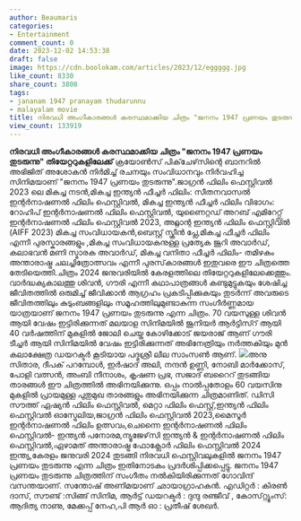 ```yaml
---
author: Beaumaris
categories:
- Entertainment
comment_count: 0
date: 2023-12-02 14:53:38
draft: false
image: https://cdn.boolokam.com/articles/2023/12/eggggg.jpg
like_count: 8330
share_count: 3808
tags:
- jananam 1947 pranayam thudarunnu
- malayalam movie
title: നിരവധി അംഗീകാരങ്ങൾ കരസ്ഥമാക്കിയ ചിത്രം "ജനനം 1947 പ്രണയം തുടരുന്നു" തിയേറ്ററുകളിലേക്ക്
view_count: 133919
---
```


**നിരവധി അംഗീകാരങ്ങൾ കരസ്ഥമാക്കിയ ചിത്രം "ജനനം 1947 പ്രണയം തുടരുന്നു" തിയേറ്ററുകളിലേക്ക്** ക്രയോൺസ് പിക്‌ചേഴ്‌സിന്റെ ബാനറിൽ അഭിജിത് അശോകൻ നിർമിച്ച് രചനയും സംവിധാനവും നിർവഹിച്ച സിനിമയാണ് "ജനനം 1947 പ്രണയം തുടരുന്നു".ജാഗ്രൻ ഫിലിം ഫെസ്റ്റിവൽ 2023 ലെ മികച്ച നടൻ,മികച്ച ഇന്ത്യൻ ഫീച്ചർ ഫിലിം: സീതനവാസൽ ഇന്റർനാഷണൽ ഫിലിം ഫെസ്റ്റിവൽ, മികച്ച ഇന്ത്യൻ ഫീച്ചർ ഫിലിം വിഭാഗം: റോഹിപ് ഇന്റർനാഷണൽ ഫിലിം ഫെസ്റ്റിവൽ, യുണൈറ്റഡ് അറബ് എമിറേറ്റ്സ് ഇന്റർനാഷണൽ ഫിലിം ഫെസ്റ്റിവൽ 2023, അറ്റ്ലാന്റ ഇന്ത്യൻ ഫിലിം ഫെസ്റ്റിവൽ (AIFF 2023) മികച്ച സംവിധായകൻ,ബെസ്റ്റ് സ്ക്രീൻ പ്ലേ,മികച്ച ഫീച്ചർ ഫിലിം എന്നീ പുരസ്കാരങ്ങളും ,മികച്ച സംവിധായകനുള്ള പ്രത്യേക ജൂറി അവാർഡ്, കലാഭവൻ മണി സ്മാരക അവാർഡ്, മികച്ച വനിതാ ഫീച്ചർ ഫിലിം- തമിഴകം അന്താരാഷ്ട്ര ചലച്ചിത്രോത്സവം എന്നീ പുരസ്‌കാരങ്ങൾ ഇതുവരെ ഈ ചിത്രത്തെ തേടിയെത്തി.ചിത്രം 2024 ജനുവരിയിൽ കേരളത്തിലെ തിയേറ്ററുകളിലേക്കെത്തും. വാർദ്ധക്യകാലത്തു ശിവൻ, ഗൗരി എന്നീ കഥാപാത്രങ്ങൾ കണ്ടുമുട്ടുകയും ശേഷിച്ച ജീവിതത്തിൽ ഒരുമിച്ച് ജീവിക്കാൻ ആഗ്രഹം പ്രകടിപ്പിക്കുകയും തുടർന്ന് അവരുടെ ജീവിതത്തിലും കുടുംബങ്ങളിലും സമൂഹത്തിലുമുണ്ടാകുന്ന സംഗീർണ്ണമായ യാത്രയാണ് ജനനം 1947 പ്രണയം തുടരുന്നു എന്ന ചിത്രം. 70 വയസുള്ള ശിവൻ ആയി വേഷം ഇട്ടിരിക്കുന്നത് മലയാള സിനിമയിൽ ജൂനിയർ ആർട്ടിസ്റ് ആയി 40 വർഷത്തിന് മുകളിൽ ജോലി ചെയ്ത കോഴിക്കോട് ജയരാജ് ആണ് ഗൗരി ടീച്ചർ ആയി സിനിമയിൽ വേഷം ഇട്ടിരിക്കുന്നത് അഭിനേത്രിയും നർത്തകിയും മുൻ കലാക്ഷേത്ര ഡയറക്ടർ കൂടിയായ പദ്മശ്രീ ലീല സാംസൺ ആണ്. ![](https://cdn.boolokam.com/articles/2023/12/eggggg.jpg)അനു സിതാര, ദീപക് പറമ്പോൾ, ഇർഷാദ് അലി, നന്ദൻ ഉണ്ണി, നോബി മാർക്കോസ്, പോളി വത്സൻ, അംബി നീനാശം, കൃഷണ പ്രഭ, സജാദ് ബറൈറ് തുടങ്ങിയ താരങ്ങൾ ഈ ചിത്രത്തിൽ അഭിനയിക്കുന്നു. ഒപ്പം നാൽപ്പതോളം 60 വയസിനു മുകളിൽ പ്രായമുള്ള പുതുമുഖ താരങ്ങളും അഭിനയിക്കുന്ന ചിത്രമാണിത്. ഡിസി സൗത്ത് ഏഷ്യൻ ഫിലിം ഫെസ്റ്റിവൽ, മെറ്റാ ഫിലിം ഫെസ്റ്റ്,ഇന്ത്യൻ ഫിലിം ഫെസ്റ്റിവൽ ഓസ്ട്രേലിയ,ജാഗ്രൻ ഫിലിം ഫെസ്റ്റിവൽ 2023,മൈസൂർ ഇന്റർനാഷണൽ ഫിലിം ഉത്സവം,ചെന്നൈ ഇന്റർനാഷണൽ ഫിലിം ഫെസ്റ്റിവൽ- ഇന്ത്യൻ പനോരമ,ന്യൂജേഴ്‌സി ഇന്ത്യൻ & ഇന്റർനാഷണൽ ഫിലിം ഫെസ്റ്റിവൽ,ഏഴാമത് അന്താരാഷ്ട്ര ഫോക്ലോർ ഫിലിം ഫെസ്റ്റിവൽ 2024 ഇന്ത്യ,കേരളം ജനുവരി 2024 തുടങ്ങി നിരവധി ഫെസ്റ്റിവലുകളിൽ ജനനം 1947 പ്രണയം തുടരുന്നു എന്ന ചിത്രം ഇതിനോടകം പ്രദർശിപ്പിക്കപ്പെട്ടു. ജനനം 1947 പ്രണയം തുടരുന്നു ചിത്രത്തിന് സംഗീതം നൽകിയിരിക്കുന്നത് ഗോവിന്ദ് വസന്തയാണ്. സന്തോഷ് അണിമയാണ് ഛായാഗ്രാഹകൻ. എഡിറ്റർ : കിരൺ ദാസ്, സൗണ്ട് :സിങ്ങ് സിനിമ, ആർട്ട് ഡയറക്ടർ : ദുന്ദു രഞ്ജീവ്‌ , കോസ്‌റ്റ്യൂംസ്: ആദിത്യ നാണു, മേക്കപ്പ് നേഹ,പി ആർ ഓ : പ്രതീഷ് ശേഖർ.